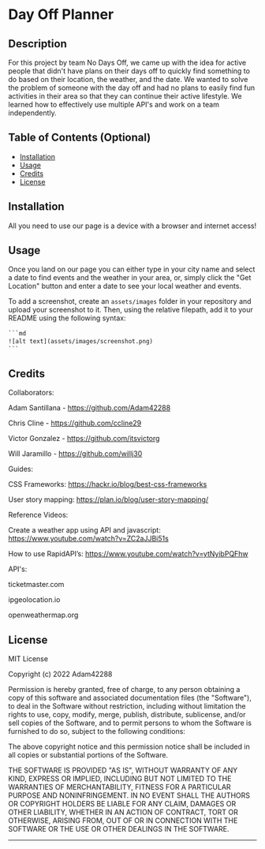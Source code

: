# Day Off Planner

## Description

For this project by team No Days Off, we came up with the idea for active people that didn't have plans on their days off to quickly find something to do based on their location, the weather, and the date. We wanted to solve the problem of someone with the day off and had no plans to easily find fun activities in their area so that they can continue their active lifestyle. We learned how to effectively use multiple API's and work on a team independently.


## Table of Contents (Optional)

- [Installation](#installation)
- [Usage](#usage)
- [Credits](#credits)
- [License](#license)

## Installation

All you need to use our page is a device with a browser and internet access!

## Usage

Once you land on our page you can either type in your city name and select a date to find events and the weather in your area, or, simply click the "Get Location" button and enter a date to see your local weather and events. 

To add a screenshot, create an `assets/images` folder in your repository and upload your screenshot to it. Then, using the relative filepath, add it to your README using the following syntax:

    ```md
    ![alt text](assets/images/screenshot.png)
    ```

## Credits

Collaborators:

Adam Santillana - https://github.com/Adam42288

Chris Cline - https://github.com/ccline29

Victor Gonzalez - https://github.com/itsvictorg

Will Jaramillo - https://github.com/willj30


Guides:

CSS Frameworks: https://hackr.io/blog/best-css-frameworks 

User story mapping: https://plan.io/blog/user-story-mapping/ 


Reference Videos:

Create a weather app using API and javascript: https://www.youtube.com/watch?v=ZC2aJJBi51s

How to use RapidAPI’s: https://www.youtube.com/watch?v=ytNyibPQFhw


API's:

ticketmaster.com

ipgeolocation.io

openweathermap.org


## License

MIT License

Copyright (c) 2022 Adam42288

Permission is hereby granted, free of charge, to any person obtaining a copy
of this software and associated documentation files (the "Software"), to deal
in the Software without restriction, including without limitation the rights
to use, copy, modify, merge, publish, distribute, sublicense, and/or sell
copies of the Software, and to permit persons to whom the Software is
furnished to do so, subject to the following conditions:

The above copyright notice and this permission notice shall be included in all
copies or substantial portions of the Software.

THE SOFTWARE IS PROVIDED "AS IS", WITHOUT WARRANTY OF ANY KIND, EXPRESS OR
IMPLIED, INCLUDING BUT NOT LIMITED TO THE WARRANTIES OF MERCHANTABILITY,
FITNESS FOR A PARTICULAR PURPOSE AND NONINFRINGEMENT. IN NO EVENT SHALL THE
AUTHORS OR COPYRIGHT HOLDERS BE LIABLE FOR ANY CLAIM, DAMAGES OR OTHER
LIABILITY, WHETHER IN AN ACTION OF CONTRACT, TORT OR OTHERWISE, ARISING FROM,
OUT OF OR IN CONNECTION WITH THE SOFTWARE OR THE USE OR OTHER DEALINGS IN THE
SOFTWARE.

---
